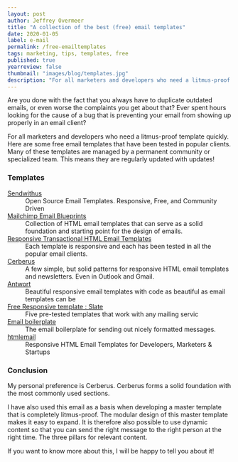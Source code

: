 ```yaml
---
layout: post
author: Jeffrey Overmeer
title: "A collection of the best (free) email templates"
date: 2020-01-05
label: e-mail
permalink: /free-emailtemplates
tags: marketing, tips, templates, free
published: true
yearreview: false
thumbnail: "images/blog/templates.jpg"
description: "For all marketers and developers who need a litmus-proof template quickly"
---
```


Are you done with the fact that you always have to duplicate outdated emails, or even worse the complaints you get about that? Ever spent hours looking for the cause of a bug that is preventing your email from showing up properly in an email client?

For all marketers and developers who need a litmus-proof template quickly. Here are some free email templates that have been tested in popular clients. Many of these templates are managed by a permanent community or specialized team. This means they are regularly updated with updates!

### Templates

<dl> 
   <dt><a href="https://www.sendwithus.com/resources/templates" target="_BLANK">Sendwithus</a></dt>
   <dd>Open Source Email Templates. Responsive, Free, and Community Driven</dd>
   <dt><a target="_BLANK" href="https://github.com/mailchimp/Email-Blueprints">Mailchimp Email Blueprints</a></dt>
   <dd>Collection of HTML email templates that can serve as a solid foundation and starting point for the design of emails.</dd>
   <dt><a target="_BLANK" href="https://github.com/mailgun/transactional-email-templates">Responsive Transactional HTML Email Templates</a></dt>
   <dd>Each template is responsive and each has been tested in all the popular email clients.</dd>
   <dt><a target="_BLANK" href="https://github.com/TedGoas/Cerberus">Cerberus</a></dt>
   <dd>A few simple, but solid patterns for responsive HTML email templates and newsletters. Even in Outlook and Gmail.</dd>
   <dt><a target="_BLANK" href="https://github.com/internations/antwort">Antwort</a></dt>
   <dd>Beautiful responsive email templates with code as beautiful as email templates can be</dd>
   <dt><a target="_BLANK" href="https://litmus.com/resources/free-responsive-email-templates/">Free Responsive template : Slate</a></dt>
   <dd>Five pre-tested templates that work with any mailing servic</dd>
      <dt><a target="_BLANK" href="https://github.com/seanpowell/Email-Boilerplate">Email boilerplate</a></dt>
   <dd>The email boilerplate for sending out nicely formatted messages.</dd>
      <dt><a target="_BLANK" href="https://htmlemail.io/">htmlemail</a></dt>
   <dd>Responsive HTML Email Templates for Developers, Marketers &amp; Startups</dd>   
</dl>
 

### Conclusion
My personal preference is Cerberus. Cerberus forms a solid foundation with the most commonly used sections.

I have also used this email as a basis when developing a master template that is completely litmus-proof. The modular design of this master template makes it easy to expand. It is therefore also possible to use dynamic content so that you can send the right message to the right person at the right time. The three pillars for relevant content.

If you want to know more about this, I will be happy to tell you about it!